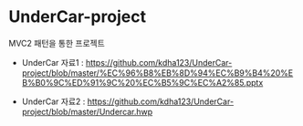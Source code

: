 # UnderCar-project
MVC2 패턴을 통한 프로젝트
* UnderCar 자료1 : <https://github.com/kdha123/UnderCar-project/blob/master/%EC%96%B8%EB%8D%94%EC%B9%B4%20%EB%B0%9C%ED%91%9C%20%EC%B5%9C%EC%A2%85.pptx>

* UnderCar 자료2 : <https://github.com/kdha123/UnderCar-project/blob/master/Undercar.hwp>
